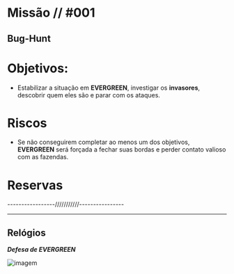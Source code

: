 # Missão // #001
## Bug-Hunt
# Objetivos:
- Estabilizar a situação em **EVERGREEN**, investigar os **invasores**, descobrir quem eles são e parar com os ataques.


# Riscos
- Se não conseguirem completar ao menos um dos objetivos, **EVERGREEN** será forçada a fechar suas bordas e perder contato valioso com as fazendas.

# Reservas
-----------------///////////----------------

---

## Relógios

***Defesa de EVERGREEN***


![imagem](clocks/06/6clock_0.png)
